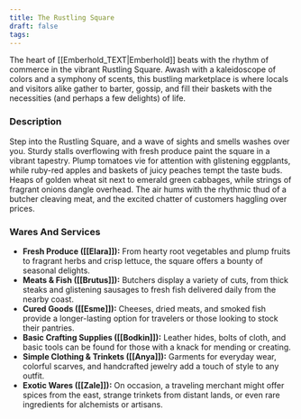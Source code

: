 ```yaml
---
title: The Rustling Square
draft: false
tags:
---
```

The heart of [[Emberhold_TEXT|Emberhold]] beats with the rhythm of commerce in the vibrant Rustling Square. Awash with a kaleidoscope of colors and a symphony of scents, this bustling marketplace is where locals and visitors alike gather to barter, gossip, and fill their baskets with the necessities (and perhaps a few delights) of life.

### Description
Step into the Rustling Square, and a wave of sights and smells washes over you. Sturdy stalls overflowing with fresh produce paint the square in a vibrant tapestry. Plump tomatoes vie for attention with glistening eggplants, while ruby-red apples and baskets of juicy peaches tempt the taste buds. Heaps of golden wheat sit next to emerald green cabbages, while strings of fragrant onions dangle overhead. The air hums with the rhythmic thud of a butcher cleaving meat, and the excited chatter of customers haggling over prices.
### Wares And Services
- **Fresh Produce ([[Elara]]):** From hearty root vegetables and plump fruits to fragrant herbs and crisp lettuce, the square offers a bounty of seasonal delights.
- **Meats & Fish ([[Brutus]]):** Butchers display a variety of cuts, from thick steaks and glistening sausages to fresh fish delivered daily from the nearby coast.
- **Cured Goods ([[Esme]]):** Cheeses, dried meats, and smoked fish provide a longer-lasting option for travelers or those looking to stock their pantries.
- **Basic Crafting Supplies ([[Bodkin]]):** Leather hides, bolts of cloth, and basic tools can be found for those with a knack for mending or creating.
- **Simple Clothing & Trinkets ([[Anya]]):** Garments for everyday wear, colorful scarves, and handcrafted jewelry add a touch of style to any outfit.
- **Exotic Wares ([[Zale]]):** On occasion, a traveling merchant might offer spices from the east, strange trinkets from distant lands, or even rare ingredients for alchemists or artisans.
